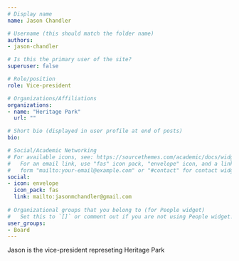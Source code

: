 ```yaml
---
# Display name
name: Jason Chandler

# Username (this should match the folder name)
authors:
- jason-chandler

# Is this the primary user of the site?
superuser: false

# Role/position
role: Vice-president

# Organizations/Affiliations
organizations:
- name: "Heritage Park"
  url: ""

# Short bio (displayed in user profile at end of posts)
bio:

# Social/Academic Networking
# For available icons, see: https://sourcethemes.com/academic/docs/widgets/#icons
#   For an email link, use "fas" icon pack, "envelope" icon, and a link in the
#   form "mailto:your-email@example.com" or "#contact" for contact widget.
social:
- icon: envelope
  icon_pack: fas
  link: mailto:jasonmchandler@gmail.com
  
# Organizational groups that you belong to (for People widget)
#   Set this to `[]` or comment out if you are not using People widget.  
user_groups:
- Board
---
```


Jason is the vice-president represeting Heritage Park
